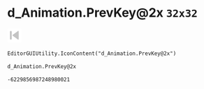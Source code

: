 # d_Animation.PrevKey@2x `32x32`
<img src="/img/d_Animation.PrevKey@2x.png" width=32 height=32>

``` CSharp
EditorGUIUtility.IconContent("d_Animation.PrevKey@2x")
```
```
d_Animation.PrevKey@2x
```
```
-6229856987248980021
```
